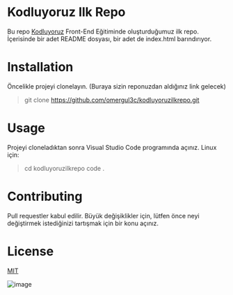 # Kodluyoruz Ilk Repo
Bu repo [Kodluyoruz](https://kodluyoruz.org/) Front-End Eğitiminde oluşturduğumuz ilk repo. İçerisinde bir adet README dosyası, bir adet de index.html barındırıyor.

# Installation
Öncelikle projeyi clonelayın. (Buraya sizin reponuzdan aldığınız link gelecek)

> git clone https://github.com/omergul3c/kodluyoruzilkrepo.git

# Usage
Projeyi cloneladıktan sonra Visual Studio Code programında açınız.
Linux için:

> cd kodluyoruzilkrepo
> code .

# Contributing
Pull requestler kabul edilir. Büyük değişiklikler için, lütfen önce neyi değiştirmek istediğinizi tartışmak için bir konu açınız.

# License 
[MIT](https://choosealicense.com/)

![image](\kodluyoruzilkrepo\markdown.png)